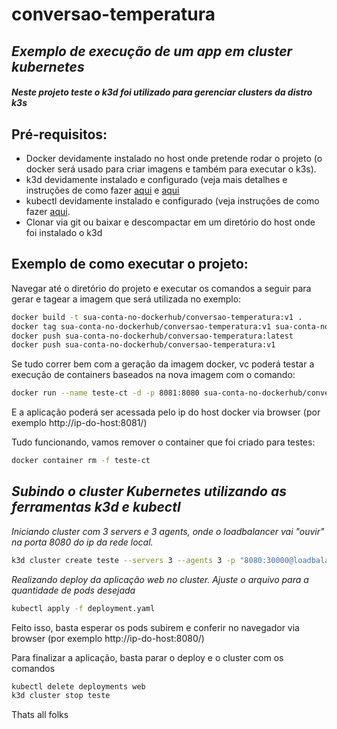 # conversao-temperatura

## _Exemplo de execução de um app em cluster kubernetes_
####  _Neste projeto teste o k3d foi utilizado para gerenciar clusters da distro k3s_

## Pré-requisitos:

- Docker devidamente instalado no host onde pretende rodar o projeto (o docker será usado para criar imagens e também para executar o k3s).
- k3d devidamente instalado e configurado (veja mais detalhes e instruções de como fazer [aqui](https://github.com/k3d-io/k3d) e [aqui](https://k3d.io/v5.4.1/#installation)
- kubectl devidamente instalado e configurado (veja instruções de como fazer [aqui](https://kubernetes.io/docs/tasks/tools/).
- Clonar via git ou baixar e descompactar em um diretório do host onde foi instalado o k3d


## Exemplo de como executar o projeto:

Navegar até o diretório do projeto e executar os comandos a seguir para gerar e tagear a imagem que será utilizada no exemplo:
```sh
docker build -t sua-conta-no-dockerhub/conversao-temperatura:v1 .
docker tag sua-conta-no-dockerhub/conversao-temperatura:v1 sua-conta-no-dockerhub/conversao-temperatura:latest
docker push sua-conta-no-dockerhub/conversao-temperatura:latest
docker push sua-conta-no-dockerhub/conversao-temperatura:v1
```

Se tudo correr bem com a geração da imagem docker, vc poderá testar a execução de containers baseados na nova imagem com o comando:
```sh
docker run --name teste-ct -d -p 8081:8080 sua-conta-no-dockerhub/conversao-temperatura:v1 
```
E a aplicação poderá ser acessada pelo ip do host docker via browser (por exemplo http://ip-do-host:8081/)

Tudo funcionando, vamos remover o container que foi criado para testes:
```sh
docker container rm -f teste-ct
```



## _Subindo o cluster Kubernetes utilizando as ferramentas k3d e kubectl_
_Iniciando cluster com 3 servers e 3 agents, onde o loadbalancer vai "ouvir" na porta 8080 do ip da rede local._
```sh
k3d cluster create teste --servers 3 --agents 3 -p "8080:30000@loadbalancer"
```

_Realizando deploy da aplicação web no cluster. Ajuste o arquivo para a quantidade de pods desejada_
```sh
kubectl apply -f deployment.yaml
```

Feito isso, basta esperar os pods subirem e conferir no navegador via browser (por exemplo http://ip-do-host:8080/)

Para finalizar a aplicação, basta parar o deploy e o cluster com os comandos
```sh
kubectl delete deployments web
k3d cluster stop teste
```

Thats all folks
